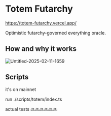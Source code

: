 # Totem Futarchy
https://totem-futarchy.vercel.app/

Optimistic futarchy-governed everything oracle.

## How and why it works
![Untitled-2025-02-11-1659](https://github.com/user-attachments/assets/392ccca0-98e9-478c-8a7a-15de8e3b2d92)



## Scripts
it's on mainnet

run ./scripts/totem/index.ts

actual tests 🔜🔜🔜🔜🔜🔜
